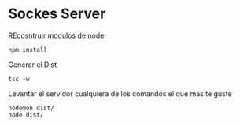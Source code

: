 # Sockes Server 

REcosntruir modulos de node
```
npm install
```

Generar el Dist
```
tsc -w
```


Levantar el servidor cualquiera de los comandos el que mas te guste
```
nodemon dist/
node dist/
```
